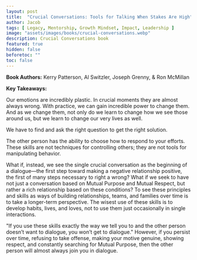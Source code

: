 ```yaml
---
layout: post
title:  "Crucial Conversations: Tools for Talking When Stakes Are High"
author: Jacob
tags: [ Legacy, Mentorship, Growth Mindset, Impact, Leadership ]
image: "assets/images/books/crucial-conversations.webp"
description: Crucial Conversations book
featured: true
hidden: false
beforetoc: ""
toc: false
---
```


**Book Authors:** Kerry Patterson, Al Switzler, Joseph Grenny, & Ron McMillan

**Key Takeaways:**

Our emotions are incredibly plastic. In crucial moments they are almost always wrong. With practice, we can gain incredible power to change them. And as we change them, not only do we learn to change how we see those around us, but we learn to change our very lives as well.

We have to find and ask the right question to get the right solution.

The other person has the ability to choose how to respond to your efforts.
These skills are not techniques for controlling others; they are not tools for manipulating behavior.

What if, instead, we see the single crucial conversation as the beginning of a dialogue—the first step toward making a negative relationship positive, the first of many steps necessary to right a wrong? What if we seek to have not just a conversation based on Mutual Purpose and Mutual Respect, but rather a rich relationship based on these conditions? To see these principles and skills as ways of building relationships, teams, and families over time is to take a longer-term perspective. The wisest use of these skills is to develop habits, lives, and loves, not to use them just occasionally in single interactions.

"If you use these skills exactly the way we tell you to and the other person doesn’t want to dialogue, you won’t get to dialogue." However, if you persist over
time, refusing to take offense, making your motive genuine, showing respect, and constantly searching for Mutual Purpose, then the other person will almost always join you in dialogue.
